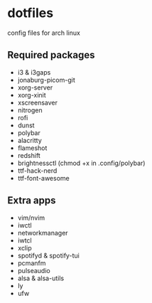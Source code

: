 # dotfiles
config files for arch linux

## Required packages
- i3 & i3gaps
- jonaburg-picom-git
- xorg-server
- xorg-xinit
- xscreensaver
- nitrogen
- rofi
- dunst
- polybar
- alacritty
- flameshot
- redshift
- brightnessctl (chmod +x in .config/polybar)
- ttf-hack-nerd
- ttf-font-awesome

## Extra apps
- vim/nvim
- iwctl
- networkmanager
- iwtcl
- xclip
- spotifyd & spotify-tui
- pcmanfm
- pulseaudio
- alsa & alsa-utils
- ly
- ufw
